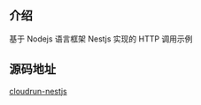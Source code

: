## 介绍

基于 Nodejs 语言框架 Nestjs 实现的 HTTP 调用示例

## 源码地址

[cloudrun-nestjs](https://github.com/TencentCloudBase/tcbr-templates/tree/main/cloudrun-nestjs)
